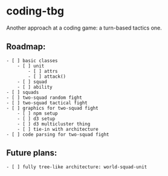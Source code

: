 # coding-tbg
Another approach at a coding game: a turn-based tactics one.

## Roadmap:

    - [ ] basic classes
        - [ ] unit
            - [ ] attrs
            - [ ] attack()
        - [ ] squad
        - [ ] ability
    - [ ] squads
    - [ ] two-squad random fight
    - [ ] two-squad tactical fight
    - [ ] graphics for two-squad fight
        - [ ] npm setup
        - [ ] d3 setup
        - [ ] d3 multicluster thing
        - [ ] tie-in with architecture
    - [ ] code parsing for two-squad fight

## Future plans:

    - [ ] fully tree-like architecture: world-squad-unit
